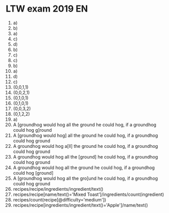 # LTW exam 2019 EN

1. a)
2. b)
3. a)
4. c)
5. d)
6. b)
7. c)
8. c)
9. b)
10. a)
11. d)
12. c)
13. (0,0,1,1)
14. (0,0,2,1)
15. (0,1,0,1)
16. (0,1,0,1)
17. (0,0,3,2)
18. (0,1,2,2)
19. a)
20. A [groundhog would hog all the ground he could hog, if a groundhog could hog g]round
21. A [groundhog would hog] all the ground he could hog, if a groundhog could hog ground
22. A groundhog would hog a[ll] the ground he could hog, if a groundhog could hog ground
23. A groundhog would hog all the [ground] he could hog, if a groundhog could hog ground
24. A groundhog would hog all the ground he could hog, if a groundhog could hog [ground]
25. A [groundhog would hog all the gro]und he could hog, if a groundhog could hog ground
29. recipes/recipe/ingredients/ingredient/text()
30. recipes/recipe[name/text()='Mixed Toast']/ingredients/count(ingredient)
31. recipes/count(recipe[@difficulty='medium'])
32. recipes/recipe[ingredients/ingredient/text()='Apple']/name/text()
